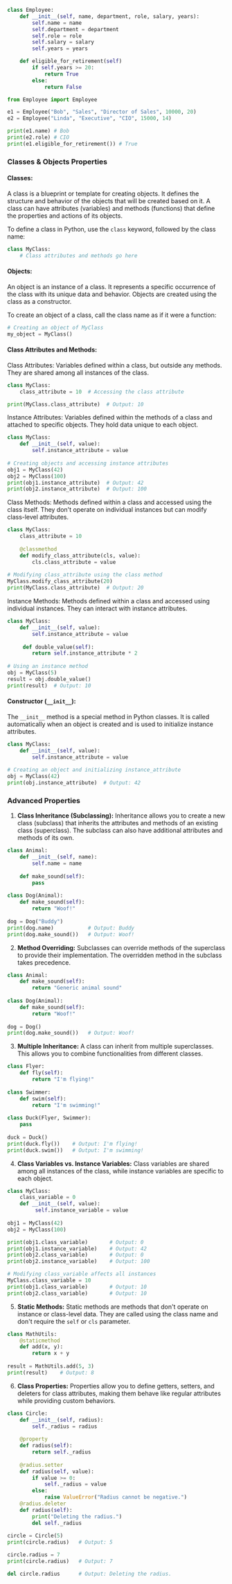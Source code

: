 ```python
class Employee:
	def __init__(self, name, department, role, salary, years):
		self.name = name
		self.department = department
		self.role = role
		self.salary = salary
		self.years = years

	def eligible_for_retirement(self)
		if self.years >= 20:
			return True
		else:
			return False
```

```python
from Employee import Employee

e1 = Employee("Bob", "Sales", "Director of Sales", 10000, 20)
e2 = Employee("Linda", "Executive", "CIO", 15000, 14)

print(e1.name) # Bob
print(e2.role) # CIO
print(e1.eligible_for_retirement()) # True
```

### Classes & Objects Properties
#### Classes:
A class is a blueprint or template for creating objects. It defines the structure and behavior of the objects that will be created based on it. A class can have attributes (variables) and methods (functions) that define the properties and actions of its objects.

To define a class in Python, use the `class` keyword, followed by the class name:
```python
class MyClass:
	# Class attributes and methods go here
```
#### Objects:
An object is an instance of a class. It represents a specific occurrence of the class with its unique data and behavior. Objects are created using the class as a constructor.

To create an object of a class, call the class name as if it were a function:
```python
# Creating an object of MyClass 
my_object = MyClass()
```
#### Class Attributes and Methods:
Class Attributes: Variables defined within a class, but outside any methods. They are shared among all instances of the class.
```python
class MyClass:
	class_attribute = 10  # Accessing the class attribute 

print(MyClass.class_attribute)  # Output: 10
```
Instance Attributes: Variables defined within the methods of a class and attached to specific objects. They hold data unique to each object.
```python
class MyClass:
	def __init__(self, value):         
		self.instance_attribute = value 
		
# Creating objects and accessing instance attributes 
obj1 = MyClass(42) 
obj2 = MyClass(100) 
print(obj1.instance_attribute)  # Output: 42 
print(obj2.instance_attribute)  # Output: 100
```
Class Methods: Methods defined within a class and accessed using the class itself. They don't operate on individual instances but can modify class-level attributes.
```python
class MyClass:
	class_attribute = 10
	
	@classmethod     
	def modify_class_attribute(cls, value):        
		cls.class_attribute = value  
		
# Modifying class_attribute using the class method
MyClass.modify_class_attribute(20) 
print(MyClass.class_attribute)  # Output: 20
```
Instance Methods: Methods defined within a class and accessed using individual instances. They can interact with instance attributes.
```python
class MyClass:
	def __init__(self, value):    
	    self.instance_attribute = value      
	     
	 def double_value(self):
		return self.instance_attribute * 2  
		
# Using an instance method 
obj = MyClass(5) 
result = obj.double_value() 
print(result)  # Output: 10
```
#### Constructor (`__init__`):
The `__init__` method is a special method in Python classes. It is called automatically when an object is created and is used to initialize instance attributes.
```python
class MyClass:
	def __init__(self, value):         
		self.instance_attribute = value  
		
# Creating an object and initializing instance_attribute 
obj = MyClass(42) 
print(obj.instance_attribute)  # Output: 42
```

### Advanced Properties
1. **Class Inheritance (Subclassing):** Inheritance allows you to create a new class (subclass) that inherits the attributes and methods of an existing class (superclass). The subclass can also have additional attributes and methods of its own.
```python
class Animal:
	def __init__(self, name):
		self.name = name
		
	def make_sound(self):
		pass  
		
class Dog(Animal):
	def make_sound(self):
		return "Woof!"  
		
dog = Dog("Buddy") 
print(dog.name)           # Output: Buddy 
print(dog.make_sound())   # Output: Woof!
```
2. **Method Overriding:** Subclasses can override methods of the superclass to provide their implementation. The overridden method in the subclass takes precedence.
```python
class Animal:
	def make_sound(self):
		return "Generic animal sound"  
		
class Dog(Animal):
	def make_sound(self):
		return "Woof!"
		
dog = Dog() 
print(dog.make_sound())   # Output: Woof!
```
3. **Multiple Inheritance:** A class can inherit from multiple superclasses. This allows you to combine functionalities from different classes.
```python
class Flyer:
	def fly(self):
		return "I'm flying!"  
		
class Swimmer:
	def swim(self):
		return "I'm swimming!"
		
class Duck(Flyer, Swimmer):
	pass
	 
duck = Duck()
print(duck.fly())    # Output: I'm flying! 
print(duck.swim())   # Output: I'm swimming!
```
4. **Class Variables vs. Instance Variables:** Class variables are shared among all instances of the class, while instance variables are specific to each object.
```python
class MyClass:
	class_variable = 0
	def __init__(self, value):
	     self.instance_variable = value
	     
obj1 = MyClass(42) 
obj2 = MyClass(100)

print(obj1.class_variable)       # Output: 0 
print(obj1.instance_variable)    # Output: 42 
print(obj2.class_variable)       # Output: 0 
print(obj2.instance_variable)    # Output: 100  

# Modifying class_variable affects all instances 
MyClass.class_variable = 10 
print(obj1.class_variable)       # Output: 10 
print(obj2.class_variable)       # Output: 10
```
5. **Static Methods:** Static methods are methods that don't operate on instance or class-level data. They are called using the class name and don't require the `self` or `cls` parameter.
```python
class MathUtils:
	@staticmethod
	def add(x, y):
		return x + y  
		
result = MathUtils.add(5, 3) 
print(result)    # Output: 8
```
6. **Class Properties:** Properties allow you to define getters, setters, and deleters for class attributes, making them behave like regular attributes while providing custom behaviors.
```python
class Circle:
	def __init__(self, radius):
		self._radius = radius
		
	@property
	def radius(self):
		return self._radius
		
	@radius.setter
	def radius(self, value):
		if value >= 0:
			self._radius = value
		else:
			raise ValueError("Radius cannot be negative.")      
	@radius.deleter
	def radius(self):
		print("Deleting the radius.")
		del self._radius  
		
circle = Circle(5)
print(circle.radius)   # Output: 5  

circle.radius = 7 
print(circle.radius)   # Output: 7

del circle.radius      # Output: Deleting the radius.
```